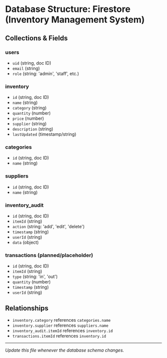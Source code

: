 # Database Structure: Firestore (Inventory Management System)

## Collections & Fields

### users
- `uid` (string, doc ID)
- `email` (string)
- `role` (string: 'admin', 'staff', etc.)

### inventory
- `id` (string, doc ID)
- `name` (string)
- `category` (string)
- `quantity` (number)
- `price` (number)
- `supplier` (string)
- `description` (string)
- `lastUpdated` (timestamp/string)

### categories
- `id` (string, doc ID)
- `name` (string)

### suppliers
- `id` (string, doc ID)
- `name` (string)

### inventory_audit
- `id` (string, doc ID)
- `itemId` (string)
- `action` (string: 'add', 'edit', 'delete')
- `timestamp` (string)
- `userId` (string)
- `data` (object)

### transactions (planned/placeholder)
- `id` (string, doc ID)
- `itemId` (string)
- `type` (string: 'in', 'out')
- `quantity` (number)
- `timestamp` (string)
- `userId` (string)

## Relationships
- `inventory.category` references `categories.name`
- `inventory.supplier` references `suppliers.name`
- `inventory_audit.itemId` references `inventory.id`
- `transactions.itemId` references `inventory.id`

---
*Update this file whenever the database schema changes.* 